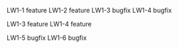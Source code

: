 LW1-1 feature
LW1-2 feature
LW1-3 bugfix
LW1-4 bugfix

LW1-3 feature
LW1-4 feature

LW1-5 bugfix
LW1-6 bugfix
